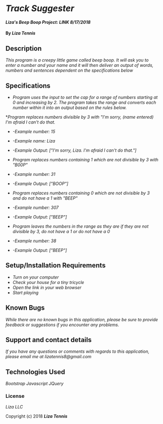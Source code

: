 # _Track Suggester_

#### _Liza's Beep Boop Project: LINK 8/17/2018_

#### By _**Liza Tennis**_

## Description

_This program is a creepy little game called beep boop. It will ask you to enter a number and your name and it will then deliver an output of words, numbers and sentences dependent on the specifications below_

## Specifications

* _Program uses the input to set the cap for a range of numbers starting at 0 and increasing by 2. The program takes the range and converts each number within it into an output based on the rules below._

*_Program replaces numbers divisible by 3 with "I'm sorry, (name entered) I'm afraid I can't do that._
* _-Example number: 15_
* _-Example name: Liza_
* _-Example Output: ["I'm sorry, Liza. I'm afraid I can't do that."]_

* _Program replaces numbers containing 1 which are not divisible by 3 with "B00P"_
* _-Example number: 31_
* _-Example Output: ["BOOP"]_

* _Program replaces numbers containing 0 which are not divisible by 3 and do not have a 1 with "BEEP"_
* _-Example number: 307_
* _-Example Output: ["BEEP"]_

* _Program leaves the numbers in the range as they are if they are not divisible by 3, do not have a 1 or do not have a 0_
* _-Example number: 38_
* _-Example Output: ["BEEP"]_

## Setup/Installation Requirements

* _Turn on your computer_
* _Check your house for a tiny tricycle_
* _Open the link in your web browser_
* _Start playing_


## Known Bugs

_While there are no known bugs in this application, please be sure to provide feedback or suggestions if you encounter any problems._

## Support and contact details

_If you have any questions or comments with regards to this application, please email me at lizatennis8@gmail.com_

## Technologies Used

_Bootstrap_
_Javascript_
_JQuery_

### License

*Liza LLC*

Copyright (c) 2018 **_Liza Tennis_**
